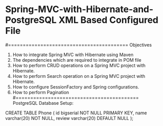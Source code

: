 # Spring-MVC-with-Hibernate-and-PostgreSQL XML Based Configured File
#=========================================
Objectives

1) How to integrate Spring MVC with Hibernate using Maven
2) The dependencies which are required to integrate in POM file
3) How to perform CRUD operations on a Spring MVC project with Hibernate.
4) How to perform Search operation on a Spring MVC project with Hibernate.
5) How to configure SessionFactory and Spring configurations.
6) How to perform Pagination
#==========================================
PostgreSQL Database Setup:

CREATE TABLE Phone (
id bigserial NOT NULL PRIMARY KEY,
name varchar(20) NOT NULL,
review varchar(20) DEFAULT NULL
);
